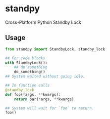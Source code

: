 # standpy
Cross-Platform Python Standby Lock

## Usage
```python
from standpy import StandbyLock, standby_lock

## For code blocks
with StandbyLock():
    ## do something
    do_something()
## System waited without going idle.

## In function calls
@standby_lock
def foo(*args, **kwargs):
    return bar(*args, **kwargs)

## System will wait for `foo` to return.
foo()
```